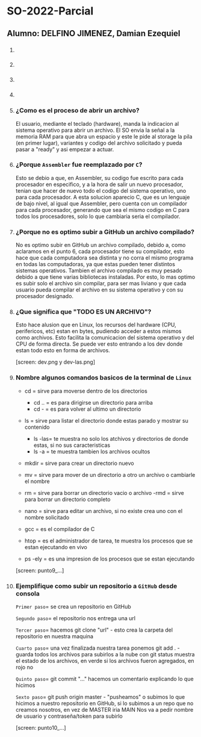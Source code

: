 # SO-2022-Parcial
## Alumno: DELFINO JIMENEZ, Damian Ezequiel

1) ###

2) ###

3) ###

4) ### 

5) ### ¿Como es el proceso de abrir un archivo?

    El usuario, mediante el teclado (hardware), manda la indicacion al sistema operativo para abrir un archivo. El SO envia la señal a la memoria RAM para que abra un espacio y este le pide al storage la pila (en primer lugar), variantes y codigo del archivo solicitado y pueda pasar a "ready" y asi empezar a actuar.


6) ### ¿Porque `Assembler` fue reemplazado por `C`?

    Esto se debio a que, en Assembler, su codigo fue escrito para cada procesador en especifico, y a la hora de salir un nuevo procesador, tenian que hacer de nuevo todo el codigo del sistema operativo, uno para cada procesador. A esta solucion aparecio C, que es un lenguaje de bajo nivel, al igual que Assembler, pero cuenta con un compilador para cada procesador, generando que sea el mismo codigo en C para todos los procesadores, solo lo que cambiaria seria el compilador.  
    
7) ### ¿Porque no es optimo subir a GitHub un archivo compilado?

    No es optimo subir en GitHub un archivo compilado, debido a, como aclaramos en el punto 6, cada procesador tiene su compilador, esto hace que cada computadora sea distinta y no corra el mismo programa en todas las computadoras, ya que estas pueden tener distintos sistemas operativos. Tambien el archivo compilado es muy pesado debido a que tiene varias bibliotecas instaladas. Por esto, lo mas optimo es subir solo el archivo sin compilar, para ser mas liviano y que cada usuario pueda compilar el archivo en su sistema operativo y con su procesador designado.

8) ### ¿Que significa que "TODO ES UN ARCHIVO"?

    Esto hace alusion que en Linux, los recursos del hardware (CPU, perifericos, etc) estan en bytes, pudiendo acceder a estos mismos como archivos. Esto facilita la comunicacion del sistema operativo y del CPU de forma directa.
    Se puede ver esto entrando a los dev donde estan todo esto en forma de archivos.

    [screen: dev.png y dev-las.png]

9) ### Nombre algunos comandos basicos de la terminal de `Linux`

    - cd = sirve para moverse dentro de los directorios
        - cd .. = es para dirigirse un directorio para arriba  
        - cd - = es para volver al ultimo un directorio
    - ls = sirve para listar el directorio donde estas parado y mostrar su contenido
        - ls -las= te muestra no solo los atchivos y directorios de donde estas, si no sus caracteristicas
        - ls -a = te muestra tambien los archivos ocultos
    
    - mkdir = sirve para crear un directorio nuevo
    
    - mv = sirve para mover de un directorio a otro un archivo o cambiarle el nombre
    
    - rm = sirve para borrar un directorio vacio o archivo
    -rmd = sirve para borrar un directorio completo
    - nano = sirve para editar un archivo, si no existe crea uno con el nombre solicitado
    - gcc = es el compilador de C
    - htop = es el administrador de tarea, te muestra los procesos que se estan ejecutando en vivo
    - ps -ely = es una impresion de los procesos que se estan ejecutando

    [screen: punto9_...]

10) ### Ejemplifique como subir un repositorio a `GitHub` desde consola

    `Primer paso`= se crea un repositorio en GitHub

    `Segundo paso`= el repositorio nos entrega una url

    `Tercer paso`= hacemos git clone "url" - esto crea la carpeta del repositorio en nuestra maquina

    `Cuarto paso`= una vez finalizada nuestra tarea ponemos git add . - guarda todos los archivos para subirlos a la nube
        con git status muestra el estado de los archivos, en verde si los archivos fueron agregados, en rojo no
    
    `Quinto paso`= git commit "..." hacemos un comentario explicando lo que hicimos
    
    `Sexto paso`= git push origin master - "pusheamos" o subimos lo que hicimos a nuestro repositorio en GitHub, si lo subimos a un repo que no creamos nosotros, en vez de MASTER iria MAIN
        Nos va a pedir nombre de usuario y contraseña/token para subirlo
    

    [screen: punto10_...]